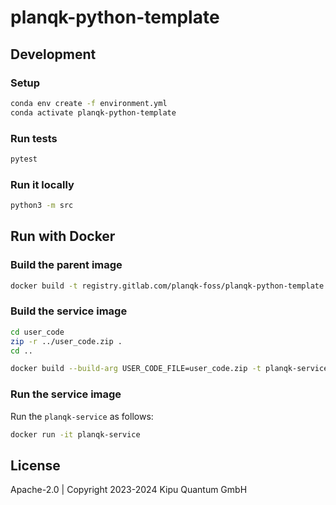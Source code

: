 # planqk-python-template

## Development

### Setup

```bash
conda env create -f environment.yml
conda activate planqk-python-template
```

### Run tests

```bash
pytest
```

### Run it locally

```bash
python3 -m src
```

## Run with Docker

### Build the parent image

```bash
docker build -t registry.gitlab.com/planqk-foss/planqk-python-template .
```

### Build the service image

```bash
cd user_code
zip -r ../user_code.zip .
cd ..

docker build --build-arg USER_CODE_FILE=user_code.zip -t planqk-service --file dockerfile-template/Dockerfile .
```

### Run the service image

Run the `planqk-service` as follows:

```bash
docker run -it planqk-service
```

## License

Apache-2.0 | Copyright 2023-2024 Kipu Quantum GmbH
